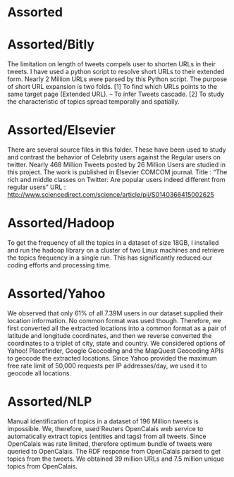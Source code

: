 # Assorted

# Assorted/Bitly
The limitation on length of tweets compels user to shorten URLs in their tweets. I have used a python script to resolve short URLs to their extended form. Nearly 2 Million URLs were parsed by this Python script. 
The purpose of short URL expansion is two folds.
[1] To find which URLs points to the same target page (Extended URL).  – To infer Tweets cascade.
[2] To study the characteristic of topics spread temporally and spatially.


# Assorted/Elsevier
There are several source files in this folder. These have been used to study and contrast the behavior of Celebrity users against the Regular users on twitter. Nearly 468 Million Tweets posted by 26 Million Users are studied in this project. The work is published in Elsevier COMCOM journal.
Title  : “The rich and middle classes on Twitter: Are popular users indeed different from regular users” 
URL  : http://www.sciencedirect.com/science/article/pii/S0140366415002625


# Assorted/Hadoop
To get the frequency of all the topics in a dataset of size 18GB, I installed and run the hadoop library on a cluster of two Linux machines and retrieve the topics frequency in a single run. This has significantly reduced our coding efforts and processing time.  


# Assorted/Yahoo
We observed that only 61% of all 7.39M users in our dataset supplied their location information. No common format was used though. Therefore, we first converted all the extracted locations into a common format as a pair of latitude and longitude coordinates, and then we reverse converted the coordinates to a triplet of city, state and country. We considered options of Yahoo! Placefinder, Google Geocoding and the MapQuest Geocoding APIs to geocode the extracted locations. Since Yahoo provided the maximum free rate limit of 50,000 requests per IP addresses/day, we used it to geocode all locations.

# Assorted/NLP
Manual identification of topics in a dataset of 196 Million tweets is impossible. We, therefore, used Reuters OpenCalais web service to automatically extract topics (entities and tags) from all tweets. Since OpenCalais was rate limited, therefore optimum bundle of tweets were queried to OpenCalais. The RDF response from OpenCalais parsed to get topics from the tweets. We obtained 39 million URLs and 7.5 million unique topics from OpenCalais.



